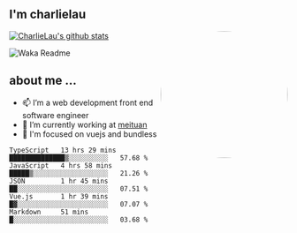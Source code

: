
<h2>I'm charlielau</h2>
<img align='right' style="border-radius:50%" src="https://avatars1.githubusercontent.com/u/44078251?s=460&u=6b4f1c257663e44063b0b6a21c9c94f45bcfdcc7&v=4" width="230">

[![CharlieLau's github stats](https://github-readme-stats.vercel.app/api?username=charlielau)](https://github.com/charlielau/github-readme-stats)


![Waka Readme](https://github.com/CharlieLau/charlielau/workflows/Waka%20Readme/badge.svg)

## about me ...
- 📫 I’m a web development front end software engineer
- 🔭 I’m currently working at  <a href="https://www.meituan.com">meituan</a>
- 🔭 I'm focused on vuejs and bundless

<!-- <p align="center">
  <a href="https://github.com/charlielau" class="rich-diff-level-one">
    <img src="https://github-readme-stats.vercel.app/api?username=charlielau&title_color=333&text_color=777" alt="CharlieLau" >
  </a>
</p> -->

<!--START_SECTION:waka-->
```text
TypeScript   13 hrs 29 mins  ██████████████▒░░░░░░░░░░   57.68 % 
JavaScript   4 hrs 58 mins   █████▒░░░░░░░░░░░░░░░░░░░   21.26 % 
JSON         1 hr 45 mins    ██░░░░░░░░░░░░░░░░░░░░░░░   07.51 % 
Vue.js       1 hr 39 mins    █▓░░░░░░░░░░░░░░░░░░░░░░░   07.07 % 
Markdown     51 mins         █░░░░░░░░░░░░░░░░░░░░░░░░   03.68 % 
```
<!--END_SECTION:waka-->
